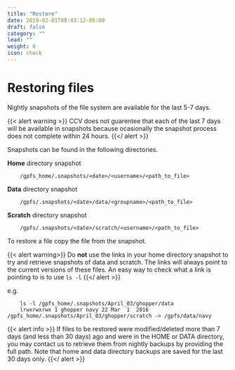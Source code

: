 ```yaml
---
title: "Restore"
date: 2019-02-01T08:43:12-05:00
draft: false
category: ""
lead: ""
weight: 0
icon: check
---
```


# Restoring files

Nightly snapshots of the file system are available for the last 5-7
days. 

{{< alert warning >}}
CCV does not guarentee that each of the last 7 days will be available 
in snapshots because ocasionally the snapshot process does not complete
within 24 hours.
{{</ alert >}}

Snapshots can be found in the following directories.

**Home** directory snapshot

`````
    /gpfs_home/.snapshots/<date>/<username>/<path_to_file> 
`````

**Data** directory snapshot
````
    /gpfs/.snapshots/<date>/data/<groupname>/<path_to_file> 
````

**Scratch** directory snapshot
````
    /gpfs/.snapshots/<date>/scratch/<username>/<path_to_file> 
````

To restore a file copy the file from the snapshot.

{{< alert warning>}}
Do **not** use the links in your home directory snapshot to try and
retrieve snapshots of data and scratch. The links will always point to
the current versions of these files. An easy way to check what a link is
pointing to is to use `ls -l`
{{</ alert >}}

e.g.

````
    ls -l /gpfs_home/.snapshots/April_03/ghopper/data 
    lrwxrwxrwx 1 ghopper navy 22 Mar  1  2016 /gpfs_home/.snapshots/April_03/ghopper/scratch -> /gpfs/data/navy 
````

{{< alert info >}}
If files to be restored were modified/deleted more than 7 days (and less
than 30 days) ago and were in the HOME or DATA directory, you may
contact us to retrieve them from nightly backups by providing the full
path. Note that home and data directory backups are saved for the last 
30 days only.
{{</ alert >}}
